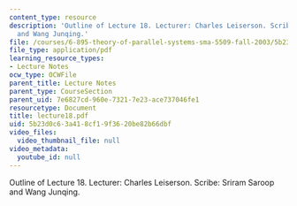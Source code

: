 ```yaml
---
content_type: resource
description: 'Outline of Lecture 18. Lecturer: Charles Leiserson. Scribe: Sriram Saroop
  and Wang Junqing.'
file: /courses/6-895-theory-of-parallel-systems-sma-5509-fall-2003/5b23d0c63a418cf19f3620be82b66dbf_lecture18.pdf
file_type: application/pdf
learning_resource_types:
- Lecture Notes
ocw_type: OCWFile
parent_title: Lecture Notes
parent_type: CourseSection
parent_uid: 7e6827cd-960e-7321-7e23-ace737046fe1
resourcetype: Document
title: lecture18.pdf
uid: 5b23d0c6-3a41-8cf1-9f36-20be82b66dbf
video_files:
  video_thumbnail_file: null
video_metadata:
  youtube_id: null
---
```

Outline of Lecture 18. Lecturer: Charles Leiserson. Scribe: Sriram Saroop and Wang Junqing.

